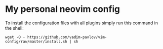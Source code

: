 My personal neovim config
==================
To install the configuration files with all plugins simply run this command in the shell:

	wget -O - https://github.com/vadim-pavlov/vim-config/raw/master/install.sh | sh

